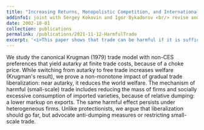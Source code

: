 ```yaml
---
title: "Increasing Returns, Monopolistic Competition, and International Trade: Revisiting Gains from Trade"
addinfo1: joint with Sergey Kokovin and Igor Bykadorov <br/> revise and resubmit at the <b>Journal of International Economics</b> (minor revisions requested), available upon request
date: 2002-10-01
collection: publications
permalink: /publications/2021-11-12-HarmfulTrade
excerpt: '<i>This paper shows that trade can be harmful if it is sufficiently small.</i>'
---
```

We study the canonical Krugman (1979) trade model with non-CES preferences that yield autarky at finite trade costs, because of a choke price. While switching from autarky to free trade increases welfare (Krugman's result), we prove a non-monotone impact of gradual trade liberalization: near autarky, it reduces the world welfare. The mechanism of harmful (small-scale) trade includes reducing the mass of firms and socially excessive consumption of imported varieties, because of relative dumping: a lower markup on exports. The same harmful effect persists under heterogeneous firms. Unlike protectionists, we argue that liberalization should go far, but advocate anti-dumping measures or restricting small-scale trade.


